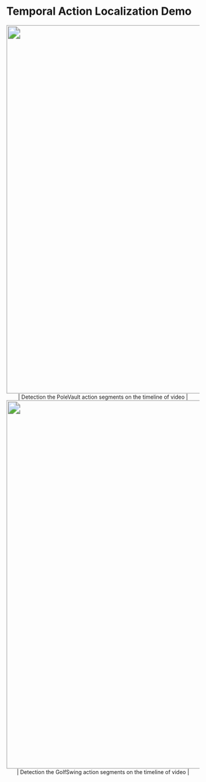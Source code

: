 # Temporal Action Localization Demo

<div align=center><img src="Thumos14Demo\PoleVault-Demo.gif" style="zoom:200%;" width="480" /> 
<div align=center>| Detection the PoleVault action segments on the timeline of video |
<div align=center><img src="Thumos14Demo\GolfSwing-Demo.gif" style="zoom:200%;" width="480"/> 
<div align=center>| Detection the GolfSwing action segments on the timeline of video |
